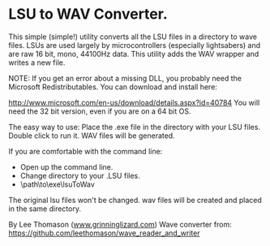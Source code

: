 # LSU to WAV Converter.

This simple (simple!) utility converts all the LSU files in a directory
to wave files. LSUs are used largely by microcontrollers (especially 
lightsabers) and are raw 16 bit, mono, 44100Hz data. This utility 
adds the WAV wrapper and writes a new file.

NOTE:
If you get an error about a missing DLL, you probably need the
Microsoft Redistributables. You can download and install here:

http://www.microsoft.com/en-us/download/details.aspx?id=40784
You will need the 32 bit version, even if you are on a 64 bit OS.

The easy way to use:
Place the .exe file in the directory with your LSU files. Double
click to run it. WAV files will be generated.

If you are comfortable with the command line:
- Open up the command line.
- Change directory to your .LSU files.
- \path\to\exe\lsuToWav

The original lsu files won't be changed. wav files will be created 
and placed in the same directory.

By Lee Thomason (www.grinninglizard.com)
Wave converter from: https://github.com/leethomason/wave_reader_and_writer



